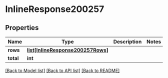 # InlineResponse200257

## Properties
Name | Type | Description | Notes
------------ | ------------- | ------------- | -------------
**rows** | [**list[InlineResponse200257Rows]**](InlineResponse200257Rows.md) |  | 
**total** | **int** |  | 

[[Back to Model list]](../README.md#documentation-for-models) [[Back to API list]](../README.md#documentation-for-api-endpoints) [[Back to README]](../README.md)

